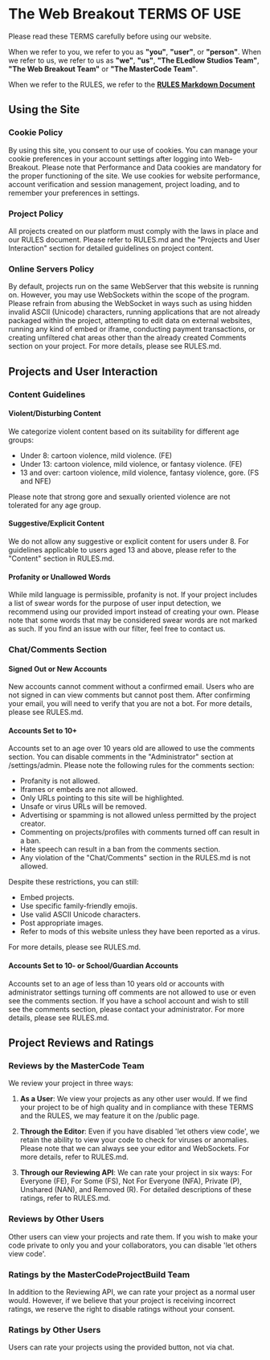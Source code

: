 # The Web Breakout TERMS OF USE

Please read these TERMS carefully before using our website. 

When we refer to you, we refer to you as **"you"**, **"user"**, or **"person"**. When we refer to us, we refer to us as **"we"**, **"us"**, **"The ELedlow Studios Team"**, **"The Web Breakout Team"** or **"The MasterCode Team"**.

When we refer to the RULES, we refer to the [**RULES Markdown Document**](https://breakout-x.github.io/web-breakout/rules/RULES.md)

## Using the Site

### Cookie Policy

By using this site, you consent to our use of cookies. You can manage your cookie preferences in your account settings after logging into Web-Breakout. Please note that Performance and Data cookies are mandatory for the proper functioning of the site. We use cookies for website performance, account verification and session management, project loading, and to remember your preferences in settings.

### Project Policy

All projects created on our platform must comply with the laws in place and our RULES document. Please refer to RULES.md and the "Projects and User Interaction" section for detailed guidelines on project content.

### Online Servers Policy

By default, projects run on the same WebServer that this website is running on. However, you may use WebSockets within the scope of the program. Please refrain from abusing the WebSocket in ways such as using hidden invalid ASCII (Unicode) characters, running applications that are not already packaged within the project, attempting to edit data on external websites, running any kind of embed or iframe, conducting payment transactions, or creating unfiltered chat areas other than the already created Comments section on your project. For more details, please see RULES.md.

## Projects and User Interaction

### Content Guidelines

#### Violent/Disturbing Content

We categorize violent content based on its suitability for different age groups:

- Under 8: cartoon violence, mild violence. (FE)
- Under 13: cartoon violence, mild violence, or fantasy violence. (FE)
- 13 and over: cartoon violence, mild violence, fantasy violence, gore. (FS and NFE)

Please note that strong gore and sexually oriented violence are not tolerated for any age group.

#### Suggestive/Explicit Content

We do not allow any suggestive or explicit content for users under 8. For guidelines applicable to users aged 13 and above, please refer to the "Content" section in RULES.md.

#### Profanity or Unallowed Words

While mild language is permissible, profanity is not. If your project includes a list of swear words for the purpose of user input detection, we recommend using our provided import instead of creating your own. Please note that some words that may be considered swear words are not marked as such. If you find an issue with our filter, feel free to contact us.

### Chat/Comments Section

#### Signed Out or New Accounts

New accounts cannot comment without a confirmed email. Users who are not signed in can view comments but cannot post them. After confirming your email, you will need to verify that you are not a bot. For more details, please see RULES.md.

#### Accounts Set to 10+

Accounts set to an age over 10 years old are allowed to use the comments section. You can disable comments in the "Administrator" section at /settings/admin. Please note the following rules for the comments section:

- Profanity is not allowed.
- Iframes or embeds are not allowed.
- Only URLs pointing to this site will be highlighted.
- Unsafe or virus URLs will be removed.
- Advertising or spamming is not allowed unless permitted by the project creator.
- Commenting on projects/profiles with comments turned off can result in a ban.
- Hate speech can result in a ban from the comments section.
- Any violation of the "Chat/Comments" section in the RULES.md is not allowed.

Despite these restrictions, you can still:

- Embed projects.
- Use specific family-friendly emojis.
- Use valid ASCII Unicode characters.
- Post appropriate images.
- Refer to mods of this website unless they have been reported as a virus.

For more details, please see RULES.md.

#### Accounts Set to 10- or School/Guardian Accounts

Accounts set to an age of less than 10 years old or accounts with administrator settings turning off comments are not allowed to use or even see the comments section. If you have a school account and wish to still see the comments section, please contact your administrator. For more details, please see RULES.md.

## Project Reviews and Ratings

### Reviews by the MasterCode Team

We review your project in three ways:

1. **As a User**: We view your projects as any other user would. If we find your project to be of high quality and in compliance with these TERMS and the RULES, we may feature it on the /public page.

2. **Through the Editor**: Even if you have disabled 'let others view code', we retain the ability to view your code to check for viruses or anomalies. Please note that we can always see your editor and WebSockets. For more details, refer to RULES.md.

3. **Through our Reviewing API**: We can rate your project in six ways: For Everyone (FE), For Some (FS), Not For Everyone (NFA), Private (P), Unshared (NAN), and Removed (R). For detailed descriptions of these ratings, refer to RULES.md.

### Reviews by Other Users

Other users can view your projects and rate them. If you wish to make your code private to only you and your collaborators, you can disable 'let others view code'.

### Ratings by the MasterCodeProjectBuild Team

In addition to the Reviewing API, we can rate your project as a normal user would. However, if we believe that your project is receiving incorrect ratings, we reserve the right to disable ratings without your consent.

### Ratings by Other Users

Users can rate your projects using the provided button, not via chat.
